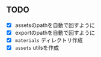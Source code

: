 ## TODO

- [x] assetsのpathを自動で回すように
- [x] exportのpathを自動で回すように
- [x] `materials` ディレクトリ作成
- [x] `assets` utilsを作成
